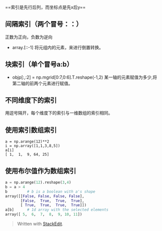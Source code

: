 ==索引是先行后列，而坐标点是先x后y==
## 间隔索引（两个冒号：：）
正数为正向，负数为逆向
- array.[::-1]
将元组内的元素，来进行倒置转换。
## 块索引（单个冒号a:b）
- objp[:,:2] = np.mgrid[0:7,0:6].T.reshape(-1,2)
某一轴的元素赋值为多少,将第二轴的前两个元素进行赋值。
## 不同维度下的索引
用逗号隔开，每个维度下的索引与一维数组的索引相同。
## 使用索引数组索引
```
a = np.arange(12)**2
i = np.array([1,1,3,8,5])
a[i]
[ 1,  1,  9, 64, 25]
```
## 使用布尔值作为数组索引
```py
a = np.arange(12).reshape(3,4)
b = a > 4
b         # b is a boolean with a's shape
array([[False, False, False, False],
       [False,  True,  True,  True],
       [ True,  True,  True,  True]])
a[b]      # 1d array with the selected elements
array([ 5,  6,  7,  8,  9, 10, 11])
```
> Written with [StackEdit](https://stackedit.io/).
<!--stackedit_data:
eyJoaXN0b3J5IjpbMTQ5NTg3MjEzNyw0NDY0MTIyMTUsMTg0Nz
g3OTU4MCwxMDY2MDY4OTg1XX0=
-->
